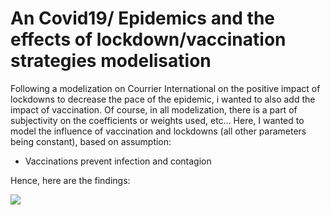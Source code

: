 # An Covid19/ Epidemics and the effects of lockdown/vaccination strategies modelisation

Following a modelization on Courrier International on the positive impact of lockdowns to decrease the pace of the epidemic, i wanted to also add the impact of vaccination.
Of course, in all modelization, there is a part of subjectivity on the coefficients or weights used, etc... Here, I wanted to model the influence of vaccination and lockdowns (all other parameters being constant), based on assumption:
- Vaccinations prevent infection and contagion

 Hence, here are the findings:


![](https://github.com/WAlexandreW/Turtle/blob/main/Covid_20Lockdown_60Vax.gif)
